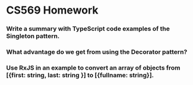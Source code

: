 # CS569 Homework

### Write a summary with TypeScript code examples of the Singleton pattern.
### What advantage do we get from using the Decorator pattern?
### Use RxJS in an example to convert an array of objects from [{first: string, last: string }] to [{fullname: string}].

